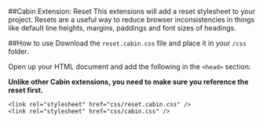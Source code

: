 ##Cabin Extension: Reset
This extensions will add a reset stylesheet to your project. Resets are a useful way to reduce browser inconsistencies in things like default line heights, margins, paddings and font sizes of headings.

##How to use
Download the <code>reset.cabin.css</code> file and place it in your <code>/css</code> folder. 

Open up your HTML document and add the following in the <code>&lt;head&gt;</code> section:

<b>Unlike other Cabin extensions, you need to make sure you reference the reset first.</b>
<pre><code>&lt;link rel="stylesheet" href="css/reset.cabin.css" /&gt;
&lt;link rel="stylesheet" href="css/cabin.css" /&gt;
</code></pre>